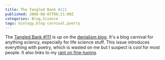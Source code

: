 ```yaml
---
title: The Tangled Bank #111
published: 2008-08-07T06:21:00Z
categories: Blog,Science
tags: biology,blog carnival,poetry
---
```


<p>
The <a href="http://scienceblogs.com/denialism/2008/08/tangled_bank.php">Tangled Bank #111</a> is up on the <a href="http://scienceblogs.com/denialism/">denialism blog</a>.  It's a blog carnival for anything sciency, especially for life science stuff.  This issue introduces everything with poetry, which is wasted on me but I suspect is cool for most people.  It also links to my <a href="/2008/07/is-fine-tuning-really-fine-tuning.html">rant on fine-tuning</a>.
</p>


